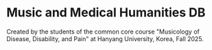 # Music and Medical Humanities DB

Created by the students of the common core course "Musicology of Disease, Disability, and Pain" at Hanyang University, Korea, Fall 2025.

